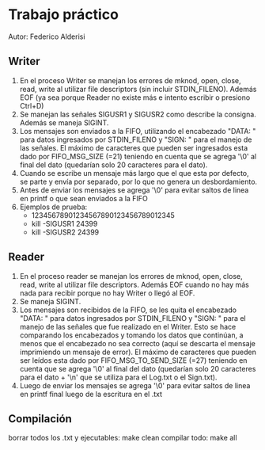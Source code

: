 # Trabajo práctico
Autor: Federico Alderisi

## Writer 

1.  En el proceso Writer se manejan los errores de mknod, open, close, read, write al utilizar file descriptors (sin incluir STDIN_FILENO). Además EOF (ya sea porque Reader no existe más e intento escribir o presiono Ctrl+D)
2. Se manejan las señales SIGUSR1 y SIGUSR2 como describe la consigna. Además se maneja SIGINT.
3. Los mensajes son enviados a la FIFO, utilizando el encabezado "DATA: " para datos ingresados por STDIN_FILENO y "SIGN: " para el manejo de las señales. El máximo de caracteres que pueden ser ingresados esta dado por FIFO_MSG_SIZE (=21) teniendo en cuenta que se agrega '\0' al final del dato (quedarían solo 20 caracteres para el dato).
4. Cuando se escribe un mensaje más largo que el que esta por defecto, se parte y envía por separado, por lo que no genera un desbordamiento.
5. Antes de enviar los mensajes se agrega '\0' para evitar saltos de linea en printf o que sean enviados a la FIFO
6. Ejemplos de prueba:
    -   12345678901234567890123456789012345
    -    kill -SIGUSR1 24399
    -    kill -SIGUSR2 24399

## Reader 

1.  En el proceso reader se manejan los errores de mknod, open, close, read, write al utilizar file descriptors. Además EOF cuando no hay más nada para recibir porque no hay Writer o llegó al EOF.
2. Se maneja SIGINT.
3. Los mensajes son recibidos de la FIFO, se les quita el encabezado "DATA: " para datos ingresados por STDIN_FILENO y "SIGN: " para el manejo de las señales que fue realizado en el Writer. Esto se hace comparando los encabezados y tomando los datos que continúan, a menos que el encabezado no sea correcto (aquí se descarta el mensaje imprimiendo un mensaje de error). El máximo de caracteres que pueden ser leídos esta dado por FIFO_MSG_TO_SEND_SIZE (=27) teniendo en cuenta que se agrega '\0' al final del dato (quedarían solo 20 caracteres para el dato + '\n' que se utiliza para el Log.txt o el Sign.txt).
4. Luego de enviar los mensajes se agrega '\0' para evitar saltos de linea en printf final luego de la escritura en el .txt

## Compilación

borrar todos los .txt y ejecutables: make clean
compilar todo: make all
